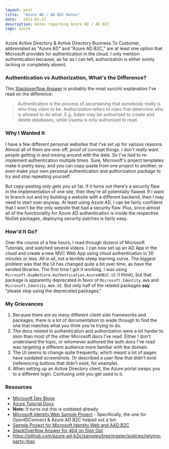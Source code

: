 ```yaml
---
layout: post
title:  "Azure AD / AD B2C Notes"
date:   2021-02-23
description: Notes regarding Azure AD / AD B2C
tags: azure
---
```


Azure Active Directory & Active Directory Business To Customer, abbreviated as "Azure AD" and "Azure AD B2C," are at least one option that Microsoft provides for authentication in the cloud. I only mention authentication because, as far as I can tell, authorization is either sorely lacking or completely absent.

### Authentication vs Authorization, What's the Difference?

This [Stackoverflow Answer](https://stackoverflow.com/a/6556548/2747660) is probably the most succint explanation I've read on the difference:

> Authentication is the process of ascertaining that somebody really is who they claim to be.
> Authorization refers to rules that determine who is allowed to do what. E.g. Adam may be authorized to create and delete databases, while Usama is only authorised to read.

### Why I Wanted It

I have a few different personal websites that I've set up for various reasons. Almost all of them are one-off, proof of concept things. I don't really want people getting in and mssing around with the data. So I've had to re-implement authentication multiple times. Sure, Microsoft's project templates make it pretty easy, and you can copy-paste from one project to another, or even make your own personal authentication and authorization package to try and stop repeating yourself.

But copy-pasting only gets you so far. If it turns out there's a security flaw in the implementation of one site, then they're all potentially flawed. If I want to branch out and try building a website with a different backend, then I may need to start over anyway. At least using Azure AD, I can be fairly confident that I won't be the only website that had a security flaw. Plus, since almost all of the functionality for Azure AD authentication is inside the respective NuGet packages, deploying security patches is fairly easy.

### How'd It Go?

Over the course of a few hours, I read through dozens of Microsoft Tutorials, and watched several videos. I can now set up an AD App in the cloud and create a new MVC Web App using cloud authentication in 30 minutes or less. All in all, not a terrible steep learning curve. The biggest problem was that the UI has changed quite a bit over time, as have the vended libraries. The first time I got it working, I was using `Microsoft.AspNetCore.Authentication.AzureADB2C.UI` (I think), but that package is apparently deprecated in favor of `Microsoft.Identity.Web` and `Microsoft.Identity.Web.UI`. But only half of the related packages **say** "please stop using the deprecated packages."

### My Grievances

1. Because there are so many different client side frameworks and packages, there is a lot of documentation to wade through to find the one that matches what you think you're trying to do.
1. The docs related to authentication and authorization were a lot harder to skim than most of the other Microsoft docs I've read. Either I don't understand the topic, or whomever authored the auth docs I've read was targeting a different audience more familiar with the domain.
1. The UI seems to change quite frequently, which meant a lot of pages have outdated screenshots. Or described a user flow that didn't exist (referencing buttons that didn't exist, for example).
1. When setting up an Active Directory client, the Azure portal swaps you to a different login. Confusing until you get used to it.

### Resources

* [Microsoft Dev Blogs](https://devblogs.microsoft.com/aspnet/user-accounts-made-easy-with-azure/)
* [Azure Tutorial Docs](https://docs.microsoft.com/en-us/azure/active-directory-b2c/tutorial-create-user-flows)
 * **Note:** It turns out this is outdated already
 * [Microsoft.Identity.Web Sample Project](https://docs.microsoft.com/en-us/samples/azure-samples/active-directory-aspnetcore-webapp-openidconnect-v2/enable-webapp-signin/) - Specifically, the one for OpenIDConnect & Azure AD B2C helped out a ton
 * [Sample Project for Microsoft.Identity.Web and AAD B2C](https://github.com/Azure-Samples/active-directory-aspnetcore-webapp-openidconnect-v2/tree/master/1-WebApp-OIDC/1-5-B2C)
 * [StackOverflow Answer for 404 on Sign Out](https://stackoverflow.com/questions/59949443/how-to-fix-error-404-when-logging-out-on-an-asp-net-core-mvc-app-against-azure-a)
 * https://github.com/azure-ad-b2c/samples/tree/master/policies/relying-party-rbac